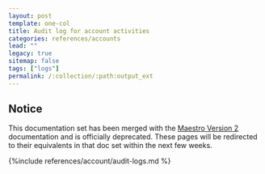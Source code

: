 ```yaml
---
layout: post
template: one-col
title: Audit log for account activities
categories: references/accounts
lead: ""
legacy: true
sitemap: false
tags: ["logs"]
permalink: /:collection/:path:output_ext
---
```


## Notice
<div class="notice notice-warning"><p>This documentation set has been merged with the <a href="/maestro/">Maestro Version 2</a> documentation and is officially deprecated. These pages will be redirected to their equivalents in that doc set within the next few weeks.</p></div>



{%include references/account/audit-logs.md %}
